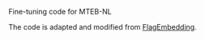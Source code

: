 Fine-tuning code for MTEB-NL

The code is adapted and modified from [FlagEmbedding](https://github.com/FlagOpen/FlagEmbedding). 
